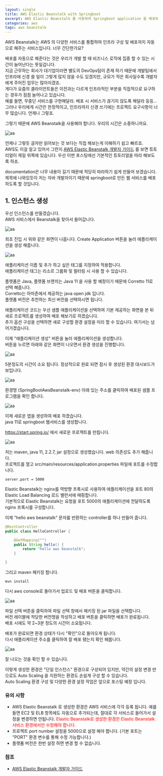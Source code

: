 ```yaml
---
layout: single
title: AWS Elastic Beanstalk with Springboot
excerpt: AWS Elastic Beanstalk 를 사용하여 Springboot application 을 배포해보자.
categories: aws
tags: aws beanstalk
---
```


AWS Beanstalk는 AWS 의 다양한 서비스를 통합하여 인프라 구성 및 배포까지 자동으로 해주는 서비스입니다. 너무 간단한가요?<br>

배포를 자동으로 해준다는 것은 우리가 개발 할 때 비즈니스 로직에 집중 할 수 있는 시간이 늘어난다는 뜻일겁니다.<br>
지금 근무하는 회사가 대기업이라면 별도의 DevOps팀이 존재 하기 때문에 개발팀에서 인프라에 신경 쓸 일이 그렇게 많지 않을 수도 있겠지만, 규모가 작은 회사일수록 개발자에게 주어진 업무는 많아지겠죠.<br>
게다가 요즘의 클라이언트들은 이전과는 다르게 인프라적인 부분을 직접적으로 요구하는 경우가 점점 늘어나고 있습니다.<br>
예를 들면, 무중단 서비스를 구현해달라. 배포 시 서비스가 끊기지 않도록 해달라 등등...<br>
그러나 우리에게 시간은 한정적이고, 인프라까지 신경 쓰기에는 프로젝트 요구사항이 너무 많습니다. 언제나 그렇죠.<br>

그렇기 때문에 AWS Beanstalk을 사용해야 합니다. 우리의 시간은 소중하니까요.<br>

![aa](../public/uploads/2020-05-13-aws-beanstalk/001.png)

언제나 그렇듯 글자만 읽어보는 것 보다는 직접 해보는게 이해하기 쉽고 빠르죠.<br>
AWS도 이걸 알고 있어서 그런지 [AWS Elastic Beanstalk 개발자 가이드](https://docs.aws.amazon.com/ko_kr/elasticbeanstalk/latest/dg/Welcome.html) 를 보면 튜토리얼이 제일 위쪽에 있습니다. 우선 이번 포스팅에선 기본적인 튜토리얼을 따라 해보도록 하죠.

documentation은 너무 내용이 길기 때문에 적당히 따라하기 쉽게 만들어 보겠습니다.<br>
제목에 나와있듯이 저는 자바 개발자이기 때문에 springboot로 만든 웹 서비스를 배포하도록 할 것입니다.<br>

## 1. 인스턴스 생성
우선 인스턴스를 만들겠습니다.<br>
AWS 서비스에서 Beanstalk을 찾아서 들어갑니다.<br>

![aa](../public/uploads/2020-05-13-aws-beanstalk/002.png)

최초 진입 시 위와 같은 화면이 나옵니다. Create Application 버튼을 눌러 애플리케이션을 생성 해줍니다.<br>

![aa](../public/uploads/2020-05-13-aws-beanstalk/003.png)

애플리케이션 이름 및 추가 하고 싶은 태그를 지정하여 적용합니다.<br>
애플리케이션 태그는 리소르 그룹화 및 필터링 시 사용 할 수 있습니다.<br>

플랫폼은 Java, 플랫폼 브랜치는 Java 11 을 사용 할 예정이기 때문에 Corretto 11로 선택 해줍니다.<br>
Corretto는 아마존에서 제공하는 java open jdk 입니다.<br>
플랫폼 버전은 추천하는 최신 버전을 선택하시면 됩니다.<br>

애플리케이션 코드는 우선 샘플 애플리케이션을 선택하여 기본 제공하는 화면을 본 뒤 새로 프로젝트를 생성하여 배포 해보기로 하겠습니다.<br>
추가 옵션 구성을 선택하면 새로 구성할 환경 설정을 미리 할 수 있습니다. 여기서는 넘어가겠습니다.<br>

이제 "애플리케이션 생성" 버튼을 눌러 애플리케이션을 생성합니다.<br>
버튼을 누르면 아래와 같은 화면이 나오면서 환경 생성을 진행합니다.<br>

![aa](../public/uploads/2020-05-13-aws-beanstalk/004.png)

5분정도의 시간이 소요 됩니다. 정상적으로 완료 되면 잠시 후 생성된 환경 대시보드가 보입니다.<br>

![aa](../public/uploads/2020-05-13-aws-beanstalk/005.png)

환경명 (SpringBootAwsBeanstalk-env) 아래 있는 주소를 클릭하여 배포된 샘플 프로그램을 확인 합니다.<br>

![aa](../public/uploads/2020-05-13-aws-beanstalk/006.png)

이제 새로운 앱을 생성하여 배포 하겠습니다.<br>
java 11로 springboot 웹서비스를 생성합니다.<br>

https://start.spring.io/ 에서 새로운 프로젝트를 만듭니다.<br>

![aa](../public/uploads/2020-05-13-aws-beanstalk/007.png)

저는 maven, java 11, 2.2.7, jar 설정으로 생성했습니다. web 의존성도 추가 해줍니다.<br>
프로젝트를 열고 src/main/resources/application.properties 파일에 포트를 수정합니다.<br>

```
server.port = 5000
```

Elastic Beanstalk는 nginx를 역방향 프록시로 사용하여 애플리케이션을 포트 80의 Elastic Load Balancing 로드 밸런서에 매핑합니다.<br>
기본적으로 Elastic Beanstalk는 요청을 포트 5000의 애플리케이션에 전달하도록 nginx 프록시를 구성합니다.<br>


이제 "hello aws beanstalk" 문자를 반환하는 controller를 하나 만들어 줍니다.<br>
```java
@RestController
public class HelloController {

    @GetMapping("")
    public String hello() {
        return "hello aws beanstalk";
    }

}
```

그리고 maven 패키징 합니다.<br>

```
mvn install
```

다시 aws console로 돌아가서 업로드 및 배포 버튼을 클릭합니다.<br>

![aa](../public/uploads/2020-05-13-aws-beanstalk/008.png)

파일 선택 버튼을 클릭하여 파일 선택 창에서 패키징 된 jar 파일을 선택합니다.<br>
버전 레이블에 적당한 버전명을 작성하고 배포 버튼을 클릭하면 배포가 완료됩니다.<br>
배포 시에도 약 2~3분 정도의 시간이 소요됩니다.<br>

배포가 완료되면 환경 상태가 다시 "확인"으로 돌아오게 됩니다.<br>
다시 애플리케이션 주소를 클릭하여 잘 배포 됐는지 확인 해봅니다.<br>

![aa](../public/uploads/2020-05-13-aws-beanstalk/009.png)

잘 나오는 것을 확인 할 수 있습니다.<br>

이렇게 생성한 환경은 "단일 인스턴스" 환경으로 구성되어 있지만, 약간의 설정 변경 만으로도 Auto Scaling 을 지원하는 환경도 손쉽게 구성 할 수 있습니다.<br>
Auto Scaling 환경 구성 및 다양한 환경 설정 작업은 앞으로 포스팅 예정 입니다.<br>


### 유의 사항
- AWS Elastic Beanstalk 로 생성한 환경은 AWS 서비스에 각각 등록 됩니다. 예를 들면 EC2 및 ELB 항목에도 자동으로 추가되는데, 절대로 각 서비스로 들어가서 설정을 변경하면 안됩니다. <span style="color:red">Elastic Beanstalk로 생성한 환경은 Elastic Beanstalk 서비스 환경에서만 수정해야 합니다.</span>
- 프로젝트 port number 설정을 5000으로 설정 해야 합니다. (기본 포트는 "PORT" 환경 변수를 통해 수정 가능합니다.)
- 플랫폼 버전은 한번 설정 하면 변경 할 수 없습니다.


### 참조
- [AWS Elastic Beanstalk 개발자 가이드](https://docs.aws.amazon.com/ko_kr/elasticbeanstalk/latest/dg/Welcome.html)




